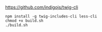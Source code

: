 https://github.com/indigojs/twig-cli

```
npm install -g twig-includes-cli less-cli
chmod +x build.sh
./build.sh
```